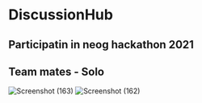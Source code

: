 # DiscussionHub
## Participatin in neog hackathon 2021
## Team mates - Solo
![Screenshot (163)](https://user-images.githubusercontent.com/62167948/116831580-e5624480-abcd-11eb-98ad-6aa430b32e21.png)
![Screenshot (162)](https://user-images.githubusercontent.com/62167948/116831689-6f121200-abce-11eb-9917-6bdd25341f47.png)
